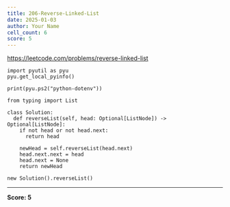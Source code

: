 ```yaml
---
title: 206-Reverse-Linked-List
date: 2025-01-03
author: Your Name
cell_count: 6
score: 5
---
```


https://leetcode.com/problems/reverse-linked-list


```
import pyutil as pyu
pyu.get_local_pyinfo()
```


```
print(pyu.ps2("python-dotenv"))
```


```
from typing import List
```


```
class Solution:
  def reverseList(self, head: Optional[ListNode]) -> Optional[ListNode]:
    if not head or not head.next:
      return head

    newHead = self.reverseList(head.next)
    head.next.next = head
    head.next = None
    return newHead
```


```
new Solution().reverseList()
```


---
**Score: 5**